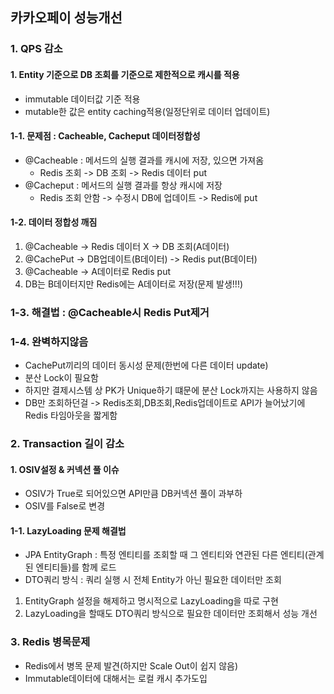 ## 카카오페이 성능개선

### 1. QPS 감소

#### 1. Entity 기준으로 DB 조회를 기준으로 제한적으로 캐시를 적용
- immutable 데이터값 기준 적용
- mutable한 값은 entity caching적용(일정단위로 데이터 업데이트)

#### 1-1. 문제점 : Cacheable, Cacheput 데이터정합성
- @Cacheable : 메서드의 실행 결과를 캐시에 저장, 있으면 가져옴
  - Redis 조회 -> DB 조회 -> Redis 데이터 put
- @Cacheput : 메서드의 실행 결과를 항상 캐시에 저장
  - Redis 조회 안함 -> 수정시 DB에 업데이트 -> Redis에 put
  
#### 1-2. 데이터 정합성 깨짐
1. @Cacheable -> Redis 데이터 X -> DB 조회(A데이터) 
2. @CachePut -> DB업데이트(B데이터) -> Redis put(B데이터)
3. @Cacheable -> A데이터로 Redis put
4. DB는 B데이터지만 Redis에는 A데이터로 저장(문제 발생!!!)

### 1-3. 해결법 : @Cacheable시 Redis Put제거

### 1-4. 완벽하지않음
- CachePut끼리의 데이터 동시성 문제(한번에 다른 데이터 update)
- 분산 Lock이 필요함
- 하지만 결제시스템 상 PK가 Unique하기 떄문에 분산 Lock까지는 사용하지 않음
- DB만 조회하던걸 -> Redis조회,DB조회,Redis업데이트로 API가 늘어났기에 Redis 타임아웃을 짧게함

  
### 2. Transaction 길이 감소

#### 1. OSIV설정 & 커넥션 풀 이슈
- OSIV가 True로 되어있으면 API만큼 DB커넥션 풀이 과부하
- OSIV를 False로 변경

#### 1-1. LazyLoading 문제 해결법
- JPA EntityGraph : 특정 엔티티를 조회할 때 그 엔티티와 연관된 다른 엔티티(관계된 엔티티들)를 함께 로드 
- DTO쿼리 방식 : 쿼리 실행 시 전체 Entity가 아닌 필요한 데이터만 조회
  

1. EntityGraph 설정을 해제하고 명시적으로 LazyLoading을 따로 구현
2. LazyLoading을 할때도 DTO쿼리 방식으로 필요한 데이터만 조회해서 성능 개선

### 3. Redis 병목문제
- Redis에서 병목 문제 발견(하지만 Scale Out이 쉽지 않음)
- Immutable데이터에 대해서는 로컬 캐시 추가도입
